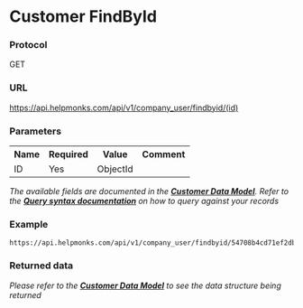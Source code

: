 # Customer FindById

### Protocol
GET

### URL
https://api.helpmonks.com/api/v1/company_user/findbyid/(id)

### Parameters
<table>
    <tr>
        <th>Name</th>
        <th>Required</th>
        <th>Value</th>
        <th>Comment</th>
    </tr>
    <tr>
        <td>ID</td>
        <td>Yes</td>
        <td>ObjectId</td>
        <td></td>
    </tr>
</table>

*The available fields are documented in the **[Customer Data Model](/api/models/customer/)**. Refer to the **[Query syntax documentation](/api/syntax)** on how to query against your records*

### Example

```
https://api.helpmonks.com/api/v1/company_user/findbyid/54708b4cd71ef2dbdb557b9d
```

### Returned data

*Please refer to the **[Customer Data Model](/api/models/customer/)** to see the data structure being returned*

